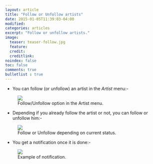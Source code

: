 ```yaml
---
layout: article
title: "Follow or Unfollow artists"
date: 2015-01-05T11:39:03-04:00
modified:
categories: articles
excerpt: "Follow or unfollow artists."
image:
  teaser: teaser-follow.jpg
  feature:
  credit: 
  creditlink:
noindex: false
toc: false
comments: true
bulletlist : true
---
```


* You can follow (or unfollow) an artist in the *Artist* menu:-

<figure>
	<img src="{{ site.url }}/images/follow1.jpg"></a>
	<figcaption>Follow/Unfollow option in the Artist menu.</figcaption>
</figure>

* Depending if you already follow the artist or not, you can follow or unfollow him:-

<figure>
	<img src="{{ site.url }}/images/follow2.jpg"></a>
	<figcaption>Follow or Unfollow depending on current status.</figcaption>
</figure>


* You get a notification once it is done:-

<figure>
	<img src="{{ site.url }}/images/follow3.jpg"></a>
	<figcaption>Example of notification.</figcaption>
</figure>

